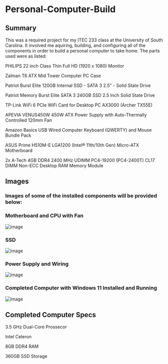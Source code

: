 # Personal-Computer-Build

## Summary

This was a required project for my ITEC 233 class at the University of South Carolina. It involved me aquiring, building, and configuring all of the components in order to build a personal computer to take home. The parts used were as listed:

PHILIPS 22 inch Class Thin Full HD (1920 x 1080) Monitor

Zalman T6 ATX Mid Tower Computer PC Case

Patriot Burst Elite 120GB Internal SSD - SATA 3 2.5" - Solid State Drive

Patriot Memory Burst Elite SATA 3 240GB SSD 2.5 Inch Solid State Drive

TP-Link WiFi 6 PCIe WiFi Card for Desktop PC AX3000 (Archer TX55E)

APEVIA VENUS450W 450W ATX Power Supply with Auto-Thermally Controlled 120mm Fan

Amazon Basics USB Wired Computer Keyboard (QWERTY) and Mouse Bundle Pack

ASUS Prime H510M-E LGA1200 (Intel® 11th/10th Gen) Micro-ATX Motherboard

2x A-Tech 4GB DDR4 2400 MHz UDIMM PC4-19200 (PC4-2400T) CL17 DIMM Non-ECC Desktop RAM Memory Module

## Images

### Images of some of the installed components will be provided below:

### Motherboard and CPU with Fan

![image](https://github.com/user-attachments/assets/99c48e8d-259b-4248-9b32-e1f7ac1566a3)

### SSD

![image](https://github.com/user-attachments/assets/73d05986-d987-4c4f-905c-dd2196decc35)

### Power Supply and Wiring

![image](https://github.com/user-attachments/assets/8da93a28-4e05-48c7-8d08-3cb65e9525b3)

### Completed Computer with Windows 11 Installed and Running

![image](https://github.com/user-attachments/assets/f716b950-2888-482b-9ccb-f8e68763414f)

## Completed Computer Specs

3.5 GHz Dual-Core Prossecor

Intel Celeron

8GB DDR4 RAM

360GB SSD Storage
